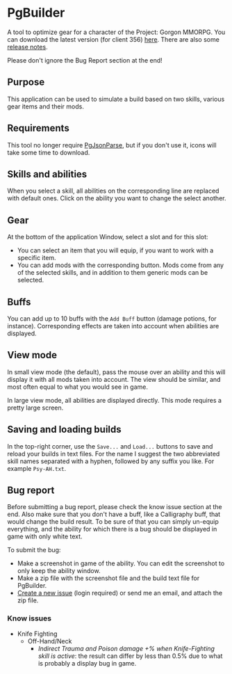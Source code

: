 # PgBuilder

A tool to optimize gear for a character of the Project: Gorgon MMORPG. You can download the latest version (for client 356) [here](https://github.com/dlebansais/PgBuilder-Disclosed/releases/download/v1.1.356.1049/PgBuilder.exe).
There are also some [release notes](https://github.com/dlebansais/PgBuilder-Disclosed/blob/master/ReleaseNotes.md).

Please don't ignore the Bug Report section at the end!

## Purpose

This application can be used to simulate a build based on two skills, various gear items and their mods.

## Requirements

This tool no longer require [PgJsonParse](https://github.com/dlebansais/PgJsonParse/releases), but if you don't use it, icons will take some time to download.

## Skills and abilities

When you select a skill, all abilities on the corresponding line are replaced with default ones. Click on the ability you want to change the select another.

## Gear

At the bottom of the application Window, select a slot and for this slot:

+ You can select an item that you will equip, if you want to work with a specific item.
+ You can add mods with the corresponding button. Mods come from any of the selected skills, and in addition to them generic mods can be selected.

## Buffs

You can add up to 10 buffs with the `Add Buff` button (damage potions, for instance). Corresponding effects are taken into account when abilities are displayed.

## View mode

In small view mode (the default), pass the mouse over an ability and this will display it with all mods taken into account. The view should be similar, and most often equal to what you would see in game.

In large view mode, all abilities are displayed directly. This mode requires a pretty large screen.

## Saving and loading builds

In the top-right corner, use the `Save...` and `Load...` buttons to save and reload your builds in text files. For the name I suggest the two abbreviated skill names separated with a hyphen, followed by any suffix you like. For example `Psy-AH.txt`.

## Bug report

Before submitting a bug report, please check the know issue section at the end. Also make sure that you don't have a buff, like a Calligraphy buff, that would change the build result. To be sure of that you can simply un-equip everything, and the ability for which there is a bug should be displayed in game with only white text.

To submit the bug:

+ Make a screenshot in game of the ability. You can edit the screenshot to only keep the ability window.
+ Make a zip file with the screenshot file and the build text file for PgBuilder.
+ [Create a new issue](https://github.com/dlebansais/PgBuilder-Disclosed/issues/new) (login required) or send me an email, and attach the zip file.

### Know issues

+ Knife Fighting
  * Off-Hand/Neck
    - *Indirect Trauma and Poison damage +% when Knife-Fighting skill is active*: the result can differ by less than 0.5% due to what is probably a display bug in game.
